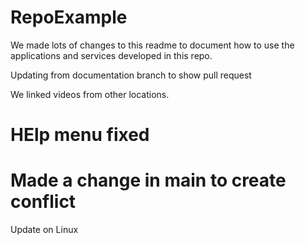 # RepoExample 

We made lots of changes to this readme to document how to use the applications and services developed in this repo.

Updating from documentation branch to show pull request

We linked videos from other locations.

HElp menu fixed
=======
Made a change in main to create conflict
=======

Update on Linux